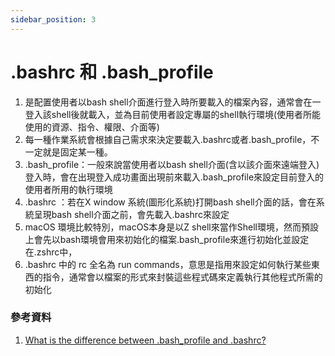 ```yaml
---
sidebar_position: 3
---
```


# .bashrc 和 .bash_profile
1. 是配置使用者以bash shell介面進行登入時所要載入的檔案內容，通常會在一登入該shell後就載入，並為目前使用者設定專屬的shell執行環境(使用者所能使用的資源、指令、權限、介面等)
2. 每一種作業系統會根據自己需求來決定要載入.bashrc或者.bash_profile，不一定就是固定某一種。
3. .bash_profile：一般來說當使用者以bash shell介面(含以該介面來遠端登入)登入時，會在出現登入成功畫面出現前來載入.bash_profile來設定目前登入的使用者所用的執行環境
4. .bashrc ：若在X window 系統(圖形化系統)打開bash shell介面的話，會在系統呈現bash shell介面之前，會先載入.bashrc來設定
5. macOS 環境比較特別，macOS本身是以Z shell來當作Shell環境，然而預設上會先以bash環境會用來初始化的檔案.bash_profile來進行初始化並設定在.zshrc中，
6. .bashrc 中的 rc 全名為 run commands，意思是指用來設定如何執行某些東西的指令，通常會以檔案的形式來封裝這些程式碼來定義執行其他程式所需的初始化

### 參考資料
1. [What is the difference between .bash_profile and .bashrc?](https://medium.com/@kingnand.90/what-is-the-difference-between-bash-profile-and-bashrc-d4c902ac7308)